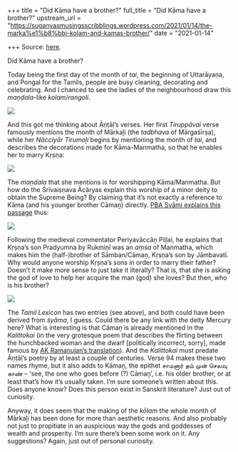 +++
title = "Did Kāma have a brother?"
full_title = "Did Kāma have a brother?"
upstream_url = "https://suganyasmusingsscribblings.wordpress.com/2021/01/14/the-marka%e1%b8%bbi-kolam-and-kamas-brother/"
date = "2021-01-14"

+++
Source: [here](https://suganyasmusingsscribblings.wordpress.com/2021/01/14/the-marka%e1%b8%bbi-kolam-and-kamas-brother/).

Did Kāma have a brother?

Today being the first day of the month of *tai*, the beginning of Uttarāyaṇa, and Pongal for the Tamils, people are busy cleaning, decorating and celebrating. And I chanced to see the ladies of the neighbourhood draw this *maṇḍala*-like *kolam*/*rangoli*.

![](https://suganyasmusingsscribblings.files.wordpress.com/2021/01/screenshot_20210114-0703542.png?w=625)

And this got me thinking about Āṇṭāḷ’s verses. Her first *Tiruppāvai* verse famously mentions the month of Mārkaḻi (the *tadbhava* of Mārgaśīrṣa), while her *Nācciyār Tirumoḻi* begins by mentioning the month of *tai*, and describes the decorations made for Kāma-Manmatha, so that he enables her to marry Kṛṣṇa:

![](https://suganyasmusingsscribblings.files.wordpress.com/2021/01/screenshot-2021-01-14-at-7.25.09-am.png?w=815)

The *maṇdala* that she mentions is for worshipping Kāma/Manmatha. But how do the Śrīvaiṣṇava Ācāryas explain this worship of a minor deity to obtain the Supreme Being? By claiming that it’s not exactly a reference to Kāma (and his younger brother Cāmaṉ) directly. [PBA Svāmi explains this passage](http://dravidaveda.org/index.php?option=com_content&view=article&id=776) thus:

![](https://suganyasmusingsscribblings.files.wordpress.com/2021/01/screenshot-2021-01-14-at-7.31.50-am.png?w=977)

Following the medieval commentator Periyavāccāṉ Piḷḷai, he explains that Kṛṣṇa’s son Pradyumna by Rukmiṇī was an *aṃśa* of Manmatha, which makes him the (half-)brother of Sāmban/Cāmaṉ, Kṛṣṇa’s son by Jāmbavatī. Why would anyone worship Kṛṣṇa’s sons in order to marry their father? Doesn’t it make more sense to just take it literally? That is, that she is asking the god of love to help her acquire the man (god) she loves? But then, who is his brother?

![](https://suganyasmusingsscribblings.files.wordpress.com/2021/01/screenshot-2021-01-14-at-7.40.54-am.png?w=797)

The *Tamil Lexicon* has two entries (see above), and both could have been derived from *śyāma*, I guess. Could there be any link with the deity Mercury here? What is interesting is that Cāmaṉ is already mentioned in the *Kalittokai* (in the very grotesque poem that describes the flirting between the hunchbacked woman and the dwarf \[politically incorrect, sorry\], made famous by [AK Ramanujan’s translation](https://www.poetrynook.com/poem/hunchback-and-dwarf)). And the *Kalittokai* must predate Āṇṭāḷ’s poetry by at least a couple of centuries. Verse 94 makes these two names rhyme, but it also adds to Kāmaṉ, the epithet சாமனார் தம் முன் செலவு காண் – ‘see, the one who goes before (?) Cāmaṉ’, i.e. his older brother, or at least that’s how it’s usually taken. I’m sure someone’s written about this. Does anyone know? Does this person exist in Sanskrit literature? Just out of curiosity.

Anyway, it does seem that the making of the *kōlam* the whole month of Mārkaḻi has been done for more than aesthetic reasons. And also probably not just to propitiate in an auspicious way the gods and goddesses of wealth and prosperity. I’m sure there’s been some work on it. Any suggestions? Again, just out of personal curiosity.
